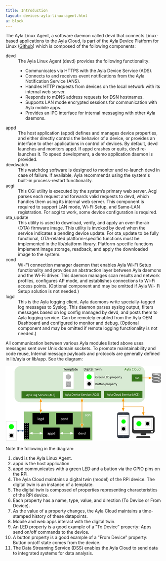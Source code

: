 ```yaml
---
title: Introduction
layout: devices-ayla-linux-agent.html
a: block
---
```


The Ayla Linux Agent, a software daemon called devd that connects Linux-based applications to the Ayla Cloud, is part of the Ayla Device Platform for Linux ([Github](https://github.com/AylaNetworks/device_linux_public)) which is composed of the following components:

<dl>
<dt>devd</dt>
<dd>The Ayla Linux Agent (devd) provides the following functionality:
<ul>
<li>Communicates via HTTPS with the Ayla Device Service (ADS).</li>
<li>Connects to and receives event notifications from the Ayla Notification Service (ANS).</li>
<li>Handles HTTP requests from devices on the local network with its internal web server.</li>
<li>Responds to mDNS address requests for DSN hostnames.</li>
<li>Supports LAN mode encrypted sessions for communication with Ayla mobile apps.</li>
<li>Provides an IPC interface for internal messaging with other Ayla daemons.</li>
</ul>
</dd>

<dt>appd</dt>
<dd>The host application (appd) defines and manages device properties, and either directly controls the behavior of a device, or provides an interface to other applications in control of devices. By default, devd launches and monitors appd. If appd crashes or quits, devd re-launches it. To speed development, a demo application daemon is provided.</dd>

<dt>devdwatch</dt>
<dd>This watchdog software is designed to monitor and re-launch devd in case of failure. If available, Ayla recommends using the system's built-in process-restart functionality.</dd>

<dt>acgi</dt>
<dd>This CGI utility is executed by the system’s primary web server. Acgi parses each request and forwards valid requests to devd, which handles them using its internal web server. This component is required to support LAN mode, Wi-Fi Setup, and Same-LAN registration. For acgi to work, some device configuration is required.</dd>

<dt>ota_update</dt>
<dd>This utility is used to download, verify, and apply an over-the-air (OTA) firmware image. This utility is invoked by devd when the service indicates a pending device update. For ota_update to be fully functional, OTA-related platform-specific functions must be implemented in the lib/platform library. Platform-specific functions implement image storage, readback, and apply the downloaded image to the system.</dd>

<dt>cond</dt>
<dd>Wi-Fi connection manager daemon that enables Ayla Wi-Fi Setup functionality and provides an abstraction layer between Ayla daemons and the Wi-Fi driver. This daemon manages scan results and network profiles, configures AP mode, and establishes connections to Wi-Fi access points. (Optional component and may be omitted if Ayla Wi- Fi Setup solution is not needed.)</dd>

<dt>logd</dt>
<dd>This is the Ayla logging client. Ayla daemons write specially-tagged log messages to Syslog. This daemon parses syslog output, filters messages based on log config managed by devd, and posts them to Ayla logging service. Can be remotely enabled from the Ayla OEM Dashboard and configured to monitor and debug. (Optional component and may be omitted if remote logging functionality is not needed.)</dd>
</dl>

All communication between various Ayla modules listed above uses messages sent over Unix domain sockets. To promote maintainability and code reuse, Internal message payloads and protocols are generally defined in lib/ayla or lib/app. See the diagram:

<div class="row hspace justify-content-md-center">
<div class="col-lg-8 col-md-10 col-sm-12">
<img class="img-fluid" src="ayla-device-platform-for-linux.jpg">
</div>
</div>

Note the following in the diagram:

1. devd is the Ayla Linux Agent.
1. appd is the host application.
1. appd communicates with a green LED and a button via the GPIO pins on the RPi.
1. The Ayla Cloud maintains a digital twin (model) of the RPi device. The digital twin is an instance of a template.
1. The digital twin is composed of properties representing characteristics of the RPi device.
1. Each property has a name, type, value, and direction (To Device or From Device). 
1. As the value of a property changes, the Ayla Cloud maintains a time-stamped history of these datapoints. 
1. Mobile and web apps interact with the digital twin.
1. An LED property is a good example of a "To Device" property: Apps send on/off commands to the device.
1. A button property is a good example of a "From Device" property: Button on/off state comes from the device. 
1. The Data Streaming Service (DSS) enables the Ayla Cloud to send data to integrated systems for data analysis.